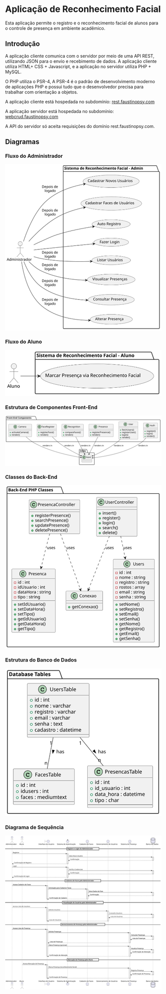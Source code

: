 # Aplicação de Reconhecimento Facial

Esta aplicação permite o registro e o reconhecimento facial de alunos para o controle de presença em ambiente acadêmico.

## Introdução

A aplicação cliente comunica com o servidor por meio de uma API REST, utilizando JSON para o envio e recebimento de dados. A aplicação cliente utiliza HTML+ CSS + Javascript, e a aplicação no servidor utiliza PHP + MySQL.

O PHP utiliza o PSR-4, A PSR-4 é o padrão de desenvolvimento moderno de aplicações PHP e possui tudo que o desenvolvedor precisa para trabalhar com orientação a objetos.

A aplicação cliente está hospedada no subdomínio: [rest.faustinopsy.com](https://rest.faustinopsy.com/)

A aplicação servidor está hospedada no subdomínio: [webcrud.faustinopsy.com](https://webcrud.faustinopsy.com/)

A API do servidor só aceita requisições do domínio rest.faustinopsy.com.

## Diagramas

### Fluxo do Administrador

![Fluxo do Administrador](img/case-admin.svg)

### Fluxo do Aluno

![Fluxo do Aluno](img/case-aluno.svg)

### Estrutura de Componentes Front-End

![Estrutura de Componentes Front-End](img/class-front.svg)

### Classes do Back-End

![Classes do Back-End](img/class-back.svg)

### Estrutura do Banco de Dados

![Estrutura do Banco de Dados](img/class-banco.svg)

### Diagrama de Sequência

![Diagrama de Sequência](img/sequencia.svg)
